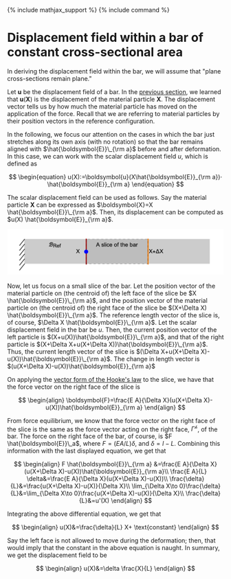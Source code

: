 {% include mathjax_support %}
{% include command %}

# Displacement field within a bar of constant cross-sectional area

In deriving the displacement field within the bar, we will assume that "plane cross-sections remain plane." 

<!-- 
HK_DONE: Need to explain what it means to say plane sections remain plane. Done in class. 

HK_DONE: Need to present the vector form of the Hook'e law.

Consider the following surface 
$$
\begin{equation}
\{X_2\hat{\boldsymbol{E}}_2+\}
\end{equation}
$$   -->

Let $\boldsymbol{u}$ be the displacement field of a bar. In the [previous section](./Bars2.md), we learned that $\boldsymbol{u}(\boldsymbol{X})$ is the displacement of the material particle $\boldsymbol{X}$. The displacement vector tells us by how much the material particle has moved on the application of the force. Recall that we are referring to material particles by their position vectors in the reference configuration.  

In the following, we focus our attention on the cases in which the bar just stretches along its own axis (with no rotation) so that the bar remains aligned with $\hat{\boldsymbol{E}}\_{\rm a}$ before and after deformation. In this case, we can work with the scalar displacement field $u$, which is defined as 

$$
\begin{equation}
u(X):=\boldsymbol{u}(X\hat{\boldsymbol{E}}_{\rm a})⋅ \hat{\boldsymbol{E}}_{\rm a}
\end{equation}
$$

The scalar displacement field can be used as follows. Say the material particle $\boldsymbol{X}$ can be expressed as $\boldsymbol{X}=X \hat{\boldsymbol{E}}\_{\rm a}$. Then, its  displacement can be computed as $u(X) \hat{\boldsymbol{E}}_{\rm a}$. 

![](2021-09-21-16-29-16.png)

Now, let us focus on a small slice of the bar. Let the position vector of the material particle on (the centroid of) the left face of the slice be $X \hat{\boldsymbol{E}}\_{\rm a}$, and the position vector of the material particle on (the centroid of) the right face of the slice be  $(X+\Delta X) \hat{\boldsymbol{E}}\_{\rm a}$. The reference length vector of the slice is, of course, $\Delta X \hat{\boldsymbol{E}}\_{\rm a}$. Let the scalar displacement field in the bar be   $u$. Then, the current position vector of the left particle is $(X+u(X))\hat{\boldsymbol{E}}\_{\rm a}$, and that of the right particle is $(X+\Delta X+u(X+\Delta X))\hat{\boldsymbol{E}}\_{\rm a}$. Thus, the current length vector of the slice is $(\Delta X+u(X+\Delta X)-u(X))\hat{\boldsymbol{E}}\_{\rm a}$. The change in length vector is $(u(X+\Delta X)-u(X))\hat{\boldsymbol{E}}_{\rm a}$

On applying the [vector form of the Hooke's law](VectorFormHookesLaw.md) to the slice, we have that the force vector on the right face of the slice is

$$
\begin{align}
\boldsymbol{F}=\frac{E A}{\Delta X}(u(X+\Delta X)-u(X))\hat{\boldsymbol{E}}_{\rm a}
\end{align}
$$ 

From force equilibrium, we know that the force vector on the right face of the slice is the same as the force vector acting on the right face, $\Gamma^{\mathscr{h}}$, of the bar. The force on the right face of the bar, of course, is $F \hat{\boldsymbol{E}}\_a$, where $F= (E A/L) \delta$, and $\delta = l-L$. Combining this information with the last displayed equation, we get that

$$
\begin{align}
F \hat{\boldsymbol{E}}\_{\rm a} &=\frac{E A}{\Delta X}(u(X+\Delta X)-u(X))\hat{\boldsymbol{E}}_{\rm a}\\
\frac{E A}{L} \delta&=\frac{E A}{\Delta X}(u(X+\Delta X)-u(X))\\
 \frac{\delta}{L}&=\frac{u(X+\Delta X)-u(X)}{\Delta X}\\
 \lim_{\Delta X\to 0}\frac{\delta}{L}&=\lim_{\Delta X\to 0}\frac{u(X+\Delta X)-u(X)}{\Delta X}\\
 \frac{\delta}{L}&=u'(X)
\end{align}
$$


Integrating the above differential equation, we get that

$$
\begin{align}
 u(X)&=\frac{\delta}{L} X+ \text{constant}
\end{align}
$$

Say the left face is not allowed to move during the deformation; then, that would imply that the constant in the above equation is naught. In summary, we get the displacement field to be 

$$
\begin{align}
 u(X)&=\delta \frac{X}{L} 
\end{align}
$$



